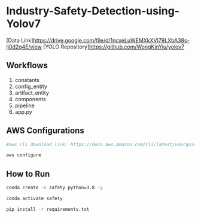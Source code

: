# Industry-Safety-Detection-using-Yolov7

[Data Link]https://drive.google.com/file/d/1ncxeLuWEMXkXVI79LXbA38s-Ij0d2q4E/view
[YOLO Repository]https://github.com/WongKinYiu/yolov7

## Workflows
1. constants
2. config_entity
3. artifact_entity
4. components
5. pipeline
6. app.py

## AWS Configurations
```bash
#aws cli download link: https://docs.aws.amazon.com/cli/latest/userguide/getting-started-install.html

aws configure
```

## How to Run
```bash
conda create -n safety python=3.8 -y
```
```bash
conda activate safety
```
```bash
pip install -r requirements.txt
```

